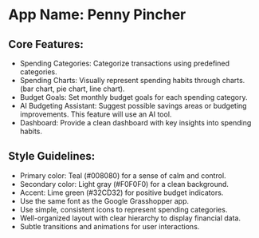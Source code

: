 # **App Name**: Penny Pincher

## Core Features:

- Spending Categories: Categorize transactions using predefined categories.
- Spending Charts: Visually represent spending habits through charts. (bar chart, pie chart, line chart).
- Budget Goals: Set monthly budget goals for each spending category.
- AI Budgeting Assistant: Suggest possible savings areas or budgeting improvements. This feature will use an AI tool.
- Dashboard: Provide a clean dashboard with key insights into spending habits.

## Style Guidelines:

- Primary color: Teal (#008080) for a sense of calm and control.
- Secondary color: Light gray (#F0F0F0) for a clean background.
- Accent: Lime green (#32CD32) for positive budget indicators.
- Use the same font as the Google Grasshopper app.
- Use simple, consistent icons to represent spending categories.
- Well-organized layout with clear hierarchy to display financial data.
- Subtle transitions and animations for user interactions.